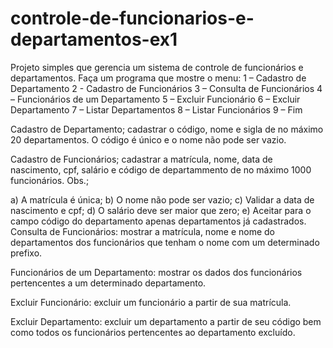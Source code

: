 # controle-de-funcionarios-e-departamentos-ex1
Projeto simples que gerencia um sistema de controle de funcionários e departamentos. 
Faça um programa que mostre o menu:
1 – Cadastro de Departamento
2 - Cadastro de Funcionários
3 – Consulta de Funcionários
4 – Funcionários de um Departamento
5 – Excluir Funcionário
6 – Excluir Departamento
7 –	Listar Departamentos
8 – Listar Funcionários
9 – Fim

Cadastro de Departamento; cadastrar o código, nome e sigla de no máximo 20 departamentos. O
código é único e o nome não pode ser vazio.

Cadastro de Funcionários; cadastrar a matrícula, nome, data de nascimento, cpf, salário e código de
departammento de no máximo 1000 funcionários.
Obs.;

a) A matrícula é única;
b) O nome não pode ser vazio;
c) Validar a data de nascimento e cpf;
d) O salário deve ser maior que zero;
e) Aceitar para o campo código do departamento apenas departamentos já cadastrados.
Consulta de Funcionários: mostrar a matrícula, nome e nome do departamentos dos funcionários que
tenham o nome com um determinado prefixo.

Funcionários de um Departamento: mostrar os dados dos funcionários pertencentes a um
determinado departamento.

Excluir Funcionário: excluir um funcionário a partir de sua matrícula.

Excluir Departamento: excluir um departamento a partir de seu código bem como todos os
funcionários pertencentes ao departamento excluído.
